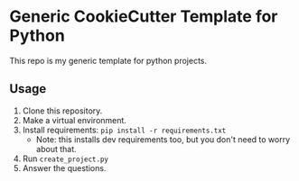 # Generic CookieCutter Template for Python

This repo is my generic template for python projects.


## Usage

1.  Clone this repository.
2.  Make a virtual environment.
3.  Install requirements: `pip install -r requirements.txt`
    +   Note: this installs dev requirements too, but you don't need to worry
        about that.
4.  Run `create_project.py`
5.  Answer the questions.

